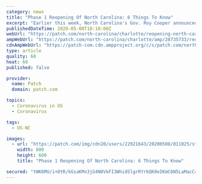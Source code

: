 ```yaml
---
category: news
title: "Phase 1 Reopening Of North Carolina: 6 Things To Know"
excerpt: "Earlier this week, North Carolina's Gov. Roy Cooper announced what some North Carolina residents have been waiting to hear: A plan for the first steps of reopening the state. But it won't all happen right away."
publishedDateTime: 2020-05-08T18:10:00Z
webUrl: "https://patch.com/north-carolina/charlotte/reopening-north-carolina-6-things-know"
ampWebUrl: "https://patch.com/north-carolina/charlotte/amp/28735733/reopening-north-carolina-6-things-know"
cdnAmpWebUrl: "https://patch-com.cdn.ampproject.org/c/s/patch.com/north-carolina/charlotte/amp/28735733/reopening-north-carolina-6-things-know"
type: article
quality: 60
heat: 60
published: false

provider:
  name: Patch
  domain: patch.com

topics:
  - Coronavirus in US
  - Coronavirus

tags:
  - US-NC

images:
  - url: "https://patch.com/img/cdn20/users/22921643/20200508/011025/styles/patch_image/public/patch-stock-social-distancing-coronavirus-nunes-2020-2___08130938251.jpg?width=984"
    width: 800
    height: 600
    title: "Phase 1 Reopening Of North Carolina: 6 Things To Know"

secured: "tWK6MU/i+OtR/kGsaKMx3jG4N0VkFI3WhidSlgrRYrbQK0eIKmC6N5LaMacC4psjEKgwc/gBS5pzojwcDNLpMJ6UD9sGXcrts6TAncf4/r//eHMlkEuEWZ8PwTWjhzKOfhAY8pP/65GQ/YrVZxEuoLksasEhJfGxmReuPPwyL4pDbMg0L+R27NLFlmE2GU/0/2tifE+BG5+Ej8b9xjQc9QwaEIzlYxT3+q9tenaS3Fo0G1/TQTIdpflkJbumrZgZDN9WSC1kASXrp0AIzpvb162Z+uiy/xHMsUc9kAVB49Irk9B2n8dsKk8G6QZz27un;z/CH6xWF1UJ5SmhXcr++WQ=="
---
```


